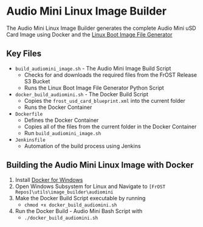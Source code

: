 # Audio Mini Linux Image Builder
The Audio Mini Linux Image Builder generates the complete Audio Mini uSD Card Image using Docker and the [Linux Boot Image File Generator](https://github.com/fpga-open-speech-tools/LinuxBootImageFileGenerator)

## Key Files
- `build_audiomini_image.sh` - The Audio Mini Image Build Script
    - Checks for and downloads the required files from the FrOST Release S3 Bucket
    - Runs the Linux Boot Image File Generator Python Script
- `docker_build_audiomini.sh` - The Docker Build Script
    - Copies the `frost_usd_card_blueprint.xml` into the current folder
    - Runs the Docker Container
- `Dockerfile`
    - Defines the Docker Container
    - Copies all of the files from the current folder in the Docker Container
    - Run `build_audiomini_image.sh`
- `Jenkinsfile`
    - Automation of the build process using Jenkins

## Building the Audio Mini Linux Image with Docker
1. Install [Docker for Windows](https://docs.docker.com/docker-for-windows/install/)
2. Open Windows Subsystem for Linux and Navigate to `[FrOST Repos]\utils\image_builder\audiomini`
3. Make the Docker Build Script executable by running
    - `chmod +x docker_build_audiomini.sh`
4. Run the Docker Build - Audio Mini Bash Script with
    - `./docker_build_audiomini.sh`